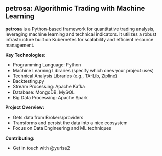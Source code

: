 ## petrosa: Algorithmic Trading with Machine Learning

**petrosa** is a Python-based framework for quantitative trading analysis, leveraging machine learning and technical indicators. It utilizes a robust infrastructure built on Kubernetes for scalability and efficient resource management.

**Key Technologies:**

* Programming Language: Python
* Machine Learning Libraries (specify which ones your project uses)
* Technical Analysis Libraries (e.g., TA-Lib, Zipline)
* Backtesting.py
* Stream Processing: Apache Kafka
* Database: MongoDB, MySQL
* Big Data Processing: Apache Spark

**Project Overview:**

* Gets data from Brokers/providers 
* Transforms and persist the data into a nice ecosystem 
* Focus on Data Engineering and ML techniques

**Contributing:**

* Get in touch with @yurisa2 
